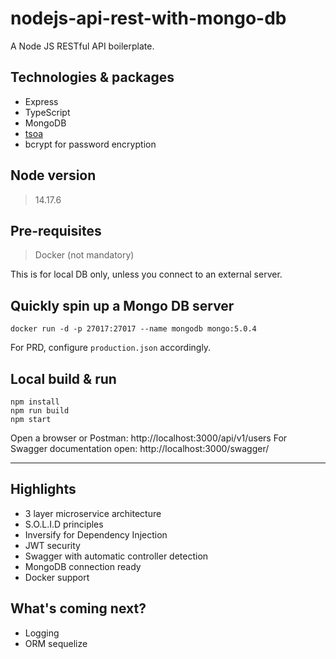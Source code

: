 # nodejs-api-rest-with-mongo-db

A Node JS RESTful API boilerplate.

## Technologies & packages

- Express
- TypeScript
- MongoDB
- [tsoa](https://tsoa-community.github.io/docs/introduction.html)
- bcrypt for password encryption

## Node version

> 14.17.6

## Pre-requisites

> Docker (not mandatory)

This is for local DB only, unless you connect to an external server.

## Quickly spin up a Mongo DB server

```
docker run -d -p 27017:27017 --name mongodb mongo:5.0.4
```

For PRD, configure `production.json` accordingly.

## Local build & run

```
npm install
npm run build
npm start
```

Open a browser or Postman: http://localhost:3000/api/v1/users
For Swagger documentation open: http://localhost:3000/swagger/

---

## Highlights

- 3 layer microservice architecture
- S.O.L.I.D principles
- Inversify for Dependency Injection
- JWT security
- Swagger with automatic controller detection
- MongoDB connection ready
- Docker support

## What's coming next?

- Logging
- ORM sequelize